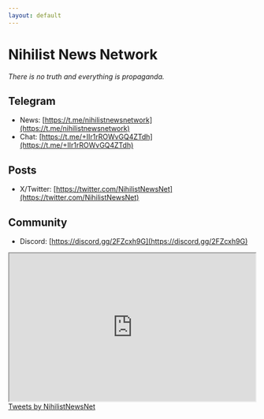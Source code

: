 ```yaml
---
layout: default
---
```


# Nihilist News Network

_There is no truth and everything is propaganda._

## Telegram

- News: [https://t.me/nihilistnewsnetwork](https://t.me/nihilistnewsnetwork)
- Chat: [https://t.me/+IIr1rROWvGQ4ZTdh](https://t.me/+IIr1rROWvGQ4ZTdh)

## Posts

<!-- - YouTube: [YouTube](https://www.youtube.com/user/Bobman617) -->
<!-- - Reddit: [https://reddit.com/r/N_N_N/](https://reddit.com/r/N_N_N/) -->
- X/Twitter: [https://twitter.com/NihilistNewsNet](https://twitter.com/NihilistNewsNet)

## Community

- Discord: [https://discord.gg/2FZcxh9G](https://discord.gg/2FZcxh9G)

<div class="video-container">
  <iframe src="https://discord.com/widget?id=960561243440164924&theme=dark"
  width="500"
  height="300"
  allowtransparency="false"
  frameborder="1"
  sandbox="allow-popups allow-popups-to-escape-sandbox allow-same-origin allow-scripts">
  </iframe>
</div>

<div class="video-container">
<a class="twitter-timeline" data-theme="dark" href="https://twitter.com/NihilistNewsNet?ref_src=twsrc%5Etfw">Tweets by NihilistNewsNet</a> <script async src="https://platform.twitter.com/widgets.js" charset="utf-8"></script>
</div>
